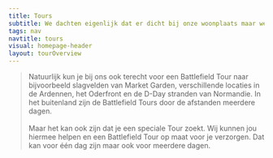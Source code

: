 ```yaml
---
title: Tours
subtitle: We dachten eigenlijk dat er dicht bij onze woonplaats maar weinig was gevochten in vergelijking met bijvoorbeeld Overloon en Nijmegen.
tags: nav
navtitle: tours
visual: homepage-header
layout: tourOverview
---
```


>Natuurlijk kun je bij ons ook terecht voor een Battlefield Tour naar bijvoorbeeld slagvelden van Market Garden, verschillende locaties in de Ardennen, het Oderfront en de D-Day stranden van Normandie. In het buitenland  zijn de Battlefield Tours door de afstanden meerdere dagen.\
\
Maar het kan ook zijn dat je een speciale Tour zoekt. Wij kunnen jou hiermee helpen en een Battlefield Tour op maat voor je verzorgen. Dat kan voor één dag zijn maar ook voor meerdere dagen. 